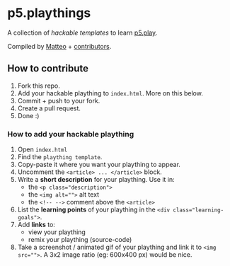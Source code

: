 # p5.playthings

A collection of _hackable templates_ to learn [p5.play](http://p5play.molleindustria.org/).

Compiled by [Matteo](https://twitter.com/@baddeo) + [contributors](graphs/contributors).

## How to contribute

1. Fork this repo.
2. Add your hackable plaything to `index.html`. More on this below.
3. Commit + push to your fork.
4. Create a pull request.
5. Done :)

### How to add your hackable plaything

1. Open `index.html`
2. Find the `plaything template`.
3. Copy-paste it where you want your plaything to appear.
3. Uncomment the `<article> ... </article>` block.
4. Write a **short description** for your plaything. Use it in:
    - the `<p class="description">`
    - the `<img alt="">` alt text
    - the `<!-- -->` comment above the `<article>`
5. List the **learning points** of your plaything in the `<div class="learning-goals">`.
6. Add **links** to:
    - view your plaything
    - remix your plaything (source-code)
7. Take a screenshot / animated gif of your plaything and link it to `<img src="">`. A 3x2 image ratio (eg: 600x400 px) would be nice.


<!--
## TODO

- responsive jumbotron
- responsive paddings
-->
